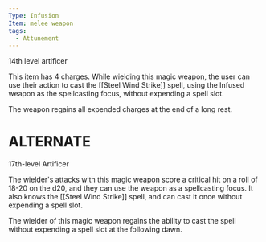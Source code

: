 ```yaml
---
Type: Infusion
Item: melee weapon
tags:
  - Attunement
---
```

14th level artificer

This item has 4 charges. While wielding this magic weapon, the user can use their action to cast the [[Steel Wind Strike]] spell, using the Infused weapon as the spellcasting focus, without expending a spell slot. 

The weapon regains all expended charges at the end of a long rest.



# ALTERNATE
17th-level Artificer

The wielder's attacks with this magic weapon score a critical hit on a roll of 18-20 on the d20, and they can use the weapon as a spellcasting focus. It also knows the [[Steel Wind Strike]] spell, and can cast it once without expending a spell slot.

The wielder of this magic weapon regains the ability to cast the spell without expending a spell slot at the following dawn.